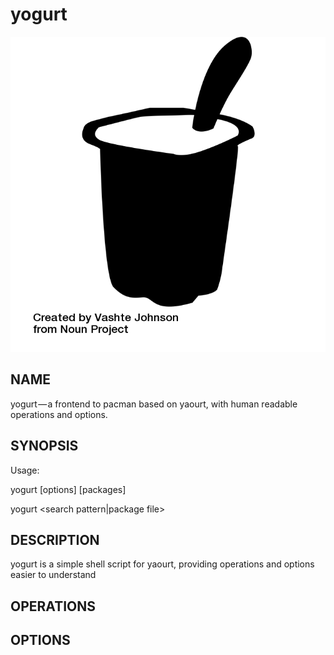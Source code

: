 # yogurt

![yogurt](yogurt.png?raw=true)

## NAME

yogurt — a frontend to pacman based on yaourt, with human readable operations and options.

## SYNOPSIS

Usage:

 yogurt <operation> [options] [packages]

 yogurt <search pattern|package file>

## DESCRIPTION

yogurt is a simple shell script for yaourt, providing operations and options easier to understand

## OPERATIONS

## OPTIONS
